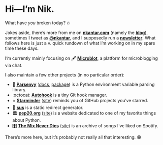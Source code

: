 # Hi—I’m Nik.

What have _you_ broken today? :fire:

Jokes aside, there’s more from me on [**nkantar.com**] (namely the [**blog**]), sometimes I tweet as [**@nkantar**], and I supposedly run a [**newsletter**].
What follows here is just a v. quick rundown of what I’m working on in my spare time these days.

I’m currently mainly focusing on :fountain_pen: [**Microblot**], a platform for microblogging via chat.

I also maintain a few other projects (in no particular order):

- :snake: [**Parsenvy**] ([docs][parsedocs], [package][parsepackage]) is a Python environment variable parsing library.
- :octocat: [**Autohook**] is a tiny Git hook manager.
- :star: [**Starminder**] ([site][star]) reminds you of GitHub projects you’ve starred.
- :link: [**sus**] is a static redirect generator.
- :classical_building: [**pep20.org**] ([site][pep20]) is a website dedicated to one of my favorite things about Python.
- :control_knobs: [**The Mix Never Dies**] ([site][tmnd]) is an archive of songs I’ve liked on Spotify.

There’s more here, but it’s probably not really all that interesting. :grin:


[**nkantar.com**]: https://nkantar.com "Nik Kantar"
[**blog**]: https://www.nkantar.com/blog/ "Blog | Nik Kantar"
[**@nkantar**]: https://twitter.com/nkantar "Nik Kantar (@kantar) / Twitter"
[**newsletter**]: https://buttondown.email/nkantar "Nik’s Notes"
[**Microblot**]: https://github.com/nkantar/Microblot "nkantar/Microblot on GitHub"
[**Autohook**]: https://github.com/Autohook/Autohook "Autohook/Autohook on GitHub"
[**Parsenvy**]: https://github.com/nkantar/Parsenvy "nkantar/Parsenvy on GitHub"
[parsedocs]: https://parsenvy.readthedocs.io/en/latest/ "Parsenvy documentation"
[parsepackage]: https://pypi.org/project/parsenvy/ "parsenvy · PyPI"
[**Starminder**]: https://github.com/nkantar/Starminder "nkantar/Starminder on GitHub"
[star]: https://starminder.xyz "Starminder"
[**The Mix Never Dies**]: https://github.com/nkantar/TheMixNeverDies.com "nkantar/TheMixNeverDies.com on GitHub"
[tmnd]: https://themixneverdies.com "The Mix Never Dies"
[**pep20.org**]: https://github.com/nkantar/pep20.org "nkantar/pep20.org on GitHub"
[pep20]: https://pep20.org "PEP 20 ~ The Zen of Python"
[**sus**]: https://github.com/nkantar/sus "nkantar/sus on GitHub"
